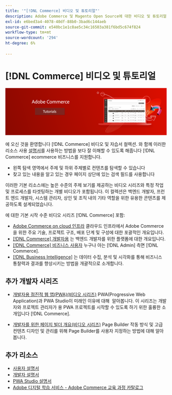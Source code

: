 ```yaml
---
title: '"[!DNL Commerce] 비디오 및 튜토리얼"'
description: Adobe Commerce 및 Magento Open Source에 대한 비디오 및 튜토리얼 모음입니다
exl-id: e6bed3a4-4078-40df-88b0-3bad6c144aeb
source-git-commit: e540bc1e1c8ae5c34c16503a381f6bd5c674f824
workflow-type: tm+mt
source-wordcount: '294'
ht-degree: 6%

---
```


# [!DNL Commerce] 비디오 및 튜토리얼

![](./assets/banner.png)

에 오신 것을 환영합니다 [!DNL Commerce] 비디오 및 자습서 컬렉션. 와 함께 이러한 리소스 사용 [설명서](https://experienceleague.adobe.com/docs/commerce.html)를 사용하는 방법을 보다 잘 이해할 수 있도록 해줍니다 [!DNL Commerce] ecommerce 비즈니스를 지원합니다.

- 왼쪽 탐색 영역에서 주제 및 하위 주제별로 컨텐츠를 탐색할 수 있습니다
- 찾고 있는 내용을 알고 있는 경우 페이지 상단에 있는 검색 필드를 사용합니다

이러한 기본 리소스에는 높은 수준의 주제 보기를 제공하는 비디오 시리즈와 특정 작업 및 프로세스를 타겟팅하는 개별 비디오가 포함됩니다. 이 컬렉션은 백엔드 개발자, 프런트 엔드 개발자, 시스템 관리자, 상인 및 조직 내의 기타 역할을 위한 유용한 콘텐츠를 제공하도록 설계되었습니다.

에 대한 기본 시작 수준 비디오 시리즈 [!DNL Commerce] 포함:

- [Adobe Commerce on cloud 인프라](./cloud/1-overview.md) 클라우드 인프라에서 Adobe Commerce을 위한 주요 기술, 프로젝트 구조, 배포 단계 및 구성에 대한 포괄적인 개요입니다.
- [[!DNL Commerce] 개발자용](./developer/backend-1-1-overview.md) 는 백엔드 개발자를 위한 플랫폼에 대한 개요입니다.
- [[!DNL Commerce] 비즈니스 사용자](./merchant/introduction/1-1-menus.md) 누구나 아는 [!DNL Admin] 측면 [!DNL Commerce].
- [[!DNL Business Intelligence]](./merchant/business-intelligence/1-overview.md) 는 데이터 수집, 분석 및 시각화를 통해 비즈니스 통찰력과 결과를 향상시키는 방법을 개괄적으로 소개합니다.

## 추가 개발자 시리즈

- [개발자용 점진적 웹 앱(PWA)(비디오 시리즈)](./pwa/introduction/1-overview.md) PWA(Progressive Web Application)과 PWA Studio이 미래인 이유에 대해 &#x200B; 알아봅니다. 이 시리즈는 개발자와 프로젝트 관리자가 용 PWA 프로젝트를 시작할 수 있도록 하기 위한 훌륭한 소개입니다 [!DNL Commerce].

- [개발자를 위한 페이지 빌더 개요(비디오 시리즈)](./developer/page-builder/1-intro-case-studies.md) Page Builder 작동 방식 및 고급 컨텐츠 디자인 및 관리를 위해 Page Builder를 사용자 지정하는 방법에 대해 알아봅니다.

<!--
- **[Security planning for [!DNL Commerce] (video series)](./security/summit-security/1-summit-security.md)**
    <br>
    *How the e-commerce threat landscape is changing. The importance of security for the customer running an e-commerce application and specific processes and practices for securing Magento*
-->

## 추가 리소스

- [사용자 설명서](https://docs.magento.com/)
- [개발자 설명서](https://devdocs.magento.com/)
- [PWA Studio 설명서](https://developer.adobe.com/commerce/pwa-studio/)
- [Adobe 디지털 학습 서비스 - Adobe Commerce 교육 과정 카탈로그](https://learning.adobe.com/catalog.html?solution=Adobe%20Commerce)
